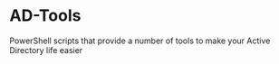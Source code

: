 # AD-Tools
PowerShell scripts that provide a number of tools to make your Active Directory life easier
